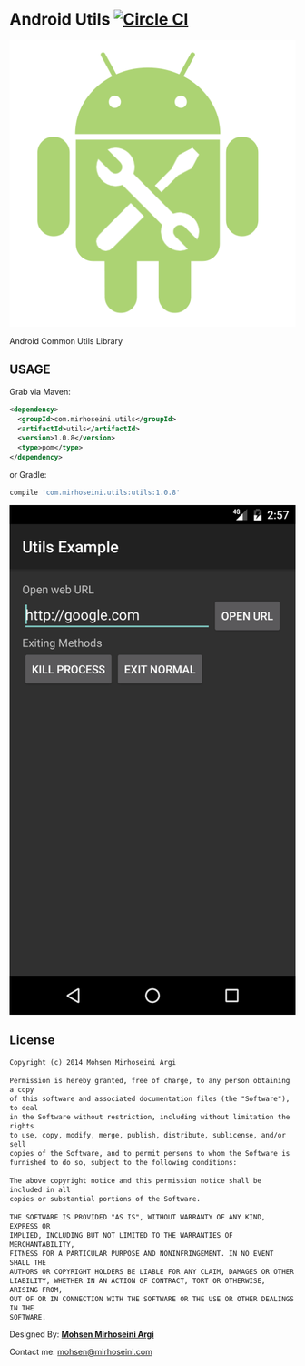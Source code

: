 Android Utils [![Circle CI](https://circleci.com/gh/mmirhoseini/android_utils.svg?style=svg)](https://circleci.com/gh/mmirhoseini/android_utils)
=============

![Logo](logo.png)

Android Common Utils Library



USAGE
--------

Grab via Maven:
```xml
<dependency>
  <groupId>com.mirhoseini.utils</groupId>
  <artifactId>utils</artifactId>
  <version>1.0.8</version>
  <type>pom</type>
</dependency>
```
or Gradle:
```groovy
compile 'com.mirhoseini.utils:utils:1.0.8'
```

![Screenshot](/Screenshot.png)

License
-------

    Copyright (c) 2014 Mohsen Mirhoseini Argi
    
    Permission is hereby granted, free of charge, to any person obtaining a copy
    of this software and associated documentation files (the "Software"), to deal
    in the Software without restriction, including without limitation the rights
    to use, copy, modify, merge, publish, distribute, sublicense, and/or sell
    copies of the Software, and to permit persons to whom the Software is
    furnished to do so, subject to the following conditions:
    
    The above copyright notice and this permission notice shall be included in all
    copies or substantial portions of the Software.
    
    THE SOFTWARE IS PROVIDED "AS IS", WITHOUT WARRANTY OF ANY KIND, EXPRESS OR
    IMPLIED, INCLUDING BUT NOT LIMITED TO THE WARRANTIES OF MERCHANTABILITY,
    FITNESS FOR A PARTICULAR PURPOSE AND NONINFRINGEMENT. IN NO EVENT SHALL THE
    AUTHORS OR COPYRIGHT HOLDERS BE LIABLE FOR ANY CLAIM, DAMAGES OR OTHER
    LIABILITY, WHETHER IN AN ACTION OF CONTRACT, TORT OR OTHERWISE, ARISING FROM,
    OUT OF OR IN CONNECTION WITH THE SOFTWARE OR THE USE OR OTHER DEALINGS IN THE
    SOFTWARE.
    
Designed By: [<b>Mohsen Mirhoseini Argi</b>][1]<br />

Contact me: mohsen@mirhoseini.com

[1]: http://www.mirhoseini.com

